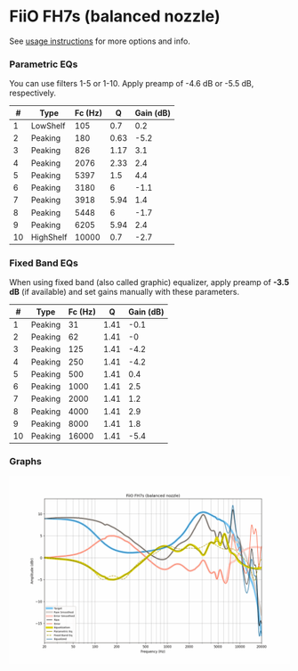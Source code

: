# FiiO FH7s (balanced nozzle)
See [usage instructions](https://github.com/jaakkopasanen/AutoEq#usage) for more options and info.

### Parametric EQs
You can use filters 1-5 or 1-10. Apply preamp of -4.6 dB or -5.5 dB, respectively.

|   # | Type      |   Fc (Hz) |    Q |   Gain (dB) |
|-----|-----------|-----------|------|-------------|
|   1 | LowShelf  |       105 | 0.7  |         0.2 |
|   2 | Peaking   |       180 | 0.63 |        -5.2 |
|   3 | Peaking   |       826 | 1.17 |         3.1 |
|   4 | Peaking   |      2076 | 2.33 |         2.4 |
|   5 | Peaking   |      5397 | 1.5  |         4.4 |
|   6 | Peaking   |      3180 | 6    |        -1.1 |
|   7 | Peaking   |      3918 | 5.94 |         1.4 |
|   8 | Peaking   |      5448 | 6    |        -1.7 |
|   9 | Peaking   |      6205 | 5.94 |         2.4 |
|  10 | HighShelf |     10000 | 0.7  |        -2.7 |

### Fixed Band EQs
When using fixed band (also called graphic) equalizer, apply preamp of **-3.5 dB** (if available) and set gains manually with these parameters.

|   # | Type    |   Fc (Hz) |    Q |   Gain (dB) |
|-----|---------|-----------|------|-------------|
|   1 | Peaking |        31 | 1.41 |        -0.1 |
|   2 | Peaking |        62 | 1.41 |        -0   |
|   3 | Peaking |       125 | 1.41 |        -4.2 |
|   4 | Peaking |       250 | 1.41 |        -4.2 |
|   5 | Peaking |       500 | 1.41 |         0.4 |
|   6 | Peaking |      1000 | 1.41 |         2.5 |
|   7 | Peaking |      2000 | 1.41 |         1.2 |
|   8 | Peaking |      4000 | 1.41 |         2.9 |
|   9 | Peaking |      8000 | 1.41 |         1.8 |
|  10 | Peaking |     16000 | 1.41 |        -5.4 |

### Graphs
![](./FiiO%20FH7s%20(balanced%20nozzle).png)

